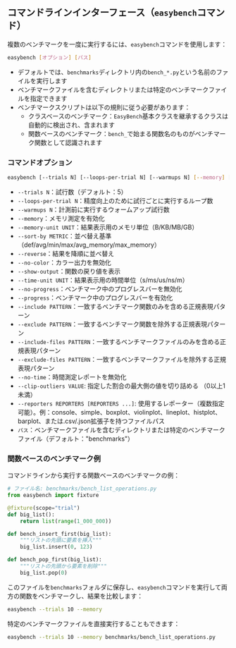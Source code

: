 ## コマンドラインインターフェース（`easybench`コマンド）

複数のベンチマークを一度に実行するには、`easybench`コマンドを使用します：

```bash
easybench [オプション] [パス]
```

* デフォルトでは、`benchmarks`ディレクトリ内の`bench_*.py`という名前のファイルを実行します
* ベンチマークファイルを含むディレクトリまたは特定のベンチマークファイルを指定できます
* ベンチマークスクリプトは以下の規則に従う必要があります：
    * クラスベースのベンチマーク：`EasyBench`基本クラスを継承するクラスは自動的に検出され、含まれます
    * 関数ベースのベンチマーク：`bench_`で始まる関数名のものがベンチマーク関数として認識されます

### コマンドオプション

```bash
easybench [--trials N] [--loops-per-trial N] [--warmups N] [--memory] [--memory-unit UNIT] [--sort-by METRIC] [--reverse] [--no-color] [--show-output] [--time-unit UNIT] [--no-progress] [--progress] [--include PATTERN] [--exclude PATTERN] [--include-files PATTERN] [--exclude-files PATTERN] [--no-time] [--clip-outliers VALUE] [--reporters REPORTERS [REPORTERS ...]] [パス]
```

- `--trials N`：試行数（デフォルト：5）
- `--loops-per-trial N`：精度向上のために試行ごとに実行するループ数
- `--warmups N`：計測前に実行するウォームアップ試行数
- `--memory`：メモリ測定を有効化
- `--memory-unit UNIT`：結果表示用のメモリ単位（B/KB/MB/GB）
- `--sort-by METRIC`：並べ替え基準（def/avg/min/max/avg_memory/max_memory）
- `--reverse`：結果を降順に並べ替え
- `--no-color`：カラー出力を無効化
- `--show-output`：関数の戻り値を表示
- `--time-unit UNIT`：結果表示用の時間単位（s/ms/us/ns/m）
- `--no-progress`：ベンチマーク中のプログレスバーを無効化
- `--progress`：ベンチマーク中のプログレスバーを有効化
- `--include PATTERN`：一致するベンチマーク関数のみを含める正規表現パターン
- `--exclude PATTERN`：一致するベンチマーク関数を除外する正規表現パターン
- `--include-files PATTERN`：一致するベンチマークファイルのみを含める正規表現パターン
- `--exclude-files PATTERN`：一致するベンチマークファイルを除外する正規表現パターン
- `--no-time`：時間測定レポートを無効化
- `--clip-outliers VALUE`: 指定した割合の最大側の値を切り詰める （0以上1未満）
- `--reporters REPORTERS [REPORTERS ...]`: 使用するレポーター（複数指定可能）。例：console、simple、boxplot、violinplot、lineplot、histplot、barplot、または.csv/.json拡張子を持つファイルパス
- `パス`：ベンチマークファイルを含むディレクトリまたは特定のベンチマークファイル（デフォルト："benchmarks"）

### 関数ベースのベンチマーク例

コマンドラインから実行する関数ベースのベンチマークの例：

```python
# ファイル名: benchmarks/bench_list_operations.py
from easybench import fixture

@fixture(scope="trial")
def big_list():
    return list(range(1_000_000))

def bench_insert_first(big_list):
    """リストの先頭に要素を挿入"""
    big_list.insert(0, 123)

def bench_pop_first(big_list):
    """リストの先頭から要素を削除"""
    big_list.pop(0)
```

このファイルを`benchmarks`フォルダに保存し、`easybench`コマンドを実行して両方の関数をベンチマークし、結果を比較します：

```bash
easybench --trials 10 --memory
```

特定のベンチマークファイルを直接実行することもできます：

```bash
easybench --trials 10 --memory benchmarks/bench_list_operations.py
```
